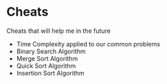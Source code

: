 Cheats
======

Cheats that will help me in the future

- Time Complexity applied to our common problems
- Binary Search Algorithm
- Merge Sort Algorithm
- Quick Sort Algorithm
- Insertion Sort Algorithm

